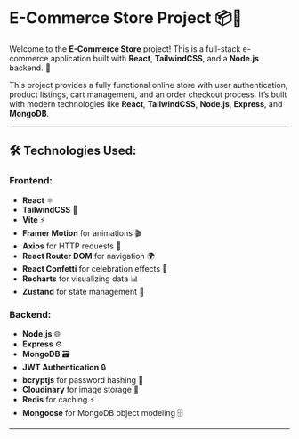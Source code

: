 # E-Commerce Store Project 📦🛒

Welcome to the **E-Commerce Store** project! This is a full-stack e-commerce application built with **React**, **TailwindCSS**, and a **Node.js** backend. 🚀

This project provides a fully functional online store with user authentication, product listings, cart management, and an order checkout process. It’s built with modern technologies like **React**, **TailwindCSS**, **Node.js**, **Express**, and **MongoDB**.

---

## 🛠️ Technologies Used:

### Frontend:
- **React** ⚛️
- **TailwindCSS** 🎨
- **Vite** ⚡
- **Framer Motion** for animations 🎬
- **Axios** for HTTP requests 🔗
- **React Router DOM** for navigation 🌍
- **React Confetti** for celebration effects 🎉
- **Recharts** for visualizing data 📊
- **Zustand** for state management 🧠

### Backend:
- **Node.js** 🌐
- **Express** ⚙️
- **MongoDB** 🗃️
- **JWT Authentication** 🔒
- **bcryptjs** for password hashing 🔑
- **Cloudinary** for image storage 📸
- **Redis** for caching ⚡
- **Mongoose** for MongoDB object modeling 🗄️

---
